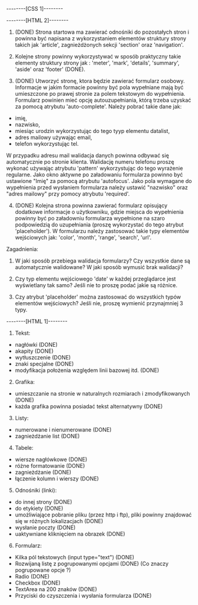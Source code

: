 --------[CSS 1]--------

--------[HTML 2]--------
1. (DONE) Strona startowa ma zawierać odnośniki do pozostałych stron i powinna być napisana z wykorzystaniem elementów struktury strony takich jak 'article', zagnieżdżonych sekcji 'section' oraz 'navigation'.

2. Kolejne strony powinny wykorzystywać w sposób praktyczny takie elementy struktury strony jak : 'meter', 'mark', 'details', 'summary', 'aside' oraz 'footer' (DONE).

3. (DONE) Utworzyć stronę, ktora będzie zawierać formularz osobowy. Informacje w jakim formacie powinny być pola wypełniane mają być umieszczone po prawej stronie za polem tekstowym do wypełnienia. Formularz powinien mieć opcję autouzupełniania, którą trzeba uzyskać za pomocą atrybutu 'auto-complete'. Należy pobrać takie dane jak:

  * imię,
  * nazwisko,
  * miesiąc urodzin wykorzystując do tego tyyp elementu datalist,
  * adres mailowy używając email,
  * telefon wykorzystując tel.

W przypadku adresu mail walidacja danych powinna odbywać się automatycznie po stronie klienta. Walidację numeru telefonu proszę wykonać używając atrybutu 'pattern' wykorzystując do tego wyrażenie regularne. Jako okno aktywne po załadowaniu formularza powinno być ustawione "Imię" za pomocą atrybutu 'autofocus'. Jako pola wymagane do wypełnienia przed wysłaniem formularza należy ustawić "nazwisko" oraz "adres mailowy" przy pomocy atrybutu 'required'.

4. (DONE)
Kolejna strona powinna zawierać formularz opisujący dodatkowe informacje o użytkowniku, gdzie miejsca do wypełnienia powinny być po załadowniu formularza wypełnione na szaro podpowiedzią do uzupełniania (proszę wykorzystać do tego atrybut 'placeholder'). W formularzu należy zastosować takie typy elementów wejściowych jak: 'color', 'month', 'range', 'search', 'url'.

Zagadnienia:
  1) W jaki sposób przebiega walidacja formularzy? Czy wszystkie dane są automatycznie walidowane? W jaki sposób wymusić brak walidacji?

  2) Czy typ elementu wejściowego 'date' w każdej przeglądarce jest wyświetlany tak samo? Jeśli nie to proszę podać jakie są różnice.

  3) Czy atrybut 'placeholder' można zastosować do wszystkich typów elementów wejściowych? Jeśli nie, proszę wymienić przynajmniej 3 typy.

--------[HTML 1]--------

1. Tekst:
  - nagłówki            (DONE)
  - akapity             (DONE)
  - wytłuszczenie       (DONE)
  - znaki specjalne     (DONE)
  - modyfikacja położenia względem linii bazowej itd. (DONE)

2. Grafika:
  - umieszczanie na stronie w naturalnych rozmiarach i zmodyfikowanych (DONE)
  - każda grafika powinna posiadać tekst alternatywny (DONE)

3. Listy:
  - numerowane i nienumerowane (DONE)
  - zagnieżdżanie list (DONE)

4. Tabele:
  - wiersze nagłówkowe (DONE)
  - różne formatowanie (DONE)
  - zagnieżdżanie (DONE)
  - łączenie kolumn i wierszy (DONE)

5. Odnośniki (linki):
  - do innej strony (DONE)
  - do etykiety (DONE)
  - umożliwiające pobranie pliku (przez http i ftp), pliki powinny znajdować się w różnych lokalizacjach (DONE)
  - wysłanie poczty (DONE)
  - uaktywniane kliknięciem na obrazek (DONE)

6. Formularz:
  - Kilka pól tekstowych (input type="text") (DONE)
  - Rozwijaną listę z pogrupowanymi opcjami (DONE) (Co znaczy pogrupowane opcje ?)
  - Radio (DONE)
  - Checkbox (DONE)
  - TextArea na 200 znaków (DONE)
  - Przyciski do czyszczenia i wysłania formularza (DONE)

